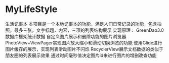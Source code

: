 # MyLifeStyle
生活记事本
本项目是一个本地记事本的功能，满足人们日常记录的功能，包含拍照，最多三张，文字标题，内容，三项的列表结构展示
实现原理：
GreenDao3.0数据库框架统计数据
自定义图片展示和删除功能的图片浏览器
PhotoView+ViewPager实现图片放大缩小和滑动切换浏览的功能
使用Glide进行图片缓存的展示，实现列表滑动图片不闪烁
RecyclerView展示文档数据的类似于朋友圈的列表展示效果
通过时间毫秒值决定图片id来进行图片的增删改查功能
